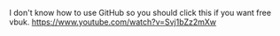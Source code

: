 I don't know how to use GitHub so you should click this if you want free vbuk.
https://www.youtube.com/watch?v=Svj1bZz2mXw
